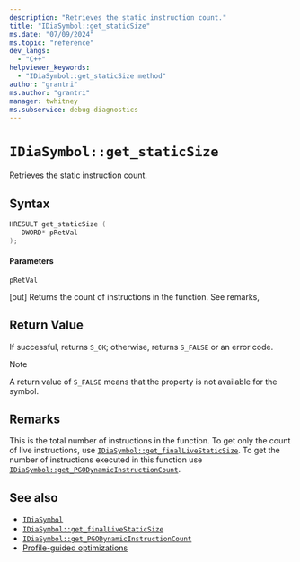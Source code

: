 ```yaml
---
description: "Retrieves the static instruction count."
title: "IDiaSymbol::get_staticSize"
ms.date: "07/09/2024"
ms.topic: "reference"
dev_langs:
  - "C++"
helpviewer_keywords:
  - "IDiaSymbol::get_staticSize method"
author: "grantri"
ms.author: "grantri"
manager: twhitney
ms.subservice: debug-diagnostics
---
```

# `IDiaSymbol::get_staticSize`

Retrieves the static instruction count.

## Syntax

```C++
HRESULT get_staticSize ( 
   DWORD* pRetVal
);
```

#### Parameters

 `pRetVal`

[out] Returns the count of instructions in the function. See remarks,

## Return Value

 If successful, returns `S_OK`; otherwise, returns `S_FALSE` or an error code.

> [!NOTE]
> A return value of `S_FALSE` means that the property is not available for the symbol.

## Remarks

This is the total number of instructions in the function. To get only the count of live instructions, use [`IDiaSymbol::get_finalLiveStaticSize`](../../debugger/debug-interface-access/idiasymbol-get-finallivestaticsize.md). To get the number of instructions executed in this function use [`IDiaSymbol::get_PGODynamicInstructionCount`](../../debugger/debug-interface-access/idiasymbol-get-pgodynamicinstructioncount.md). 

## See also

- [`IDiaSymbol`](../../debugger/debug-interface-access/idiasymbol.md)
- [`IDiaSymbol::get_finalLiveStaticSize`](../../debugger/debug-interface-access/idiasymbol-get-finallivestaticsize.md)
- [`IDiaSymbol::get_PGODynamicInstructionCount`](../../debugger/debug-interface-access/idiasymbol-get-pgodynamicinstructioncount.md)
- [Profile-guided optimizations](/cpp/build/profile-guided-optimizations)
